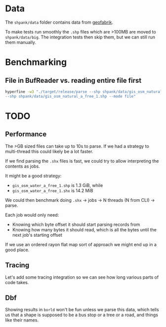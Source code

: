 # Data

The `shpank/data` folder contains data from [geofabrik](https://download.geofabrik.de/europe/norway.html).

To make tests run smoothly the `.shp` files which are >100MB are moved to `shpank/data/big`.
The integration tests then skip them, but we can still run them manually.

# Benchmarking

## File in BufReader vs. reading entire file first
```sh
hyperfine -w3 "./target/release/parse --shp shpank/data/gis_osm_natural_a_free_1.shp --mode bytes" "./target/release/parse
--shp shpank/data/gis_osm_natural_a_free_1.shp --mode file"
```

# TODO

## Performance

The >GB sized files can take up to 10s to parse.
If we had a strategy to multi-thread this could likely be a lot faster.

If we find parsing the `.shx` files is fast, we could try to allow interpreting the contents
as jobs.

It might be a good strategy:

- `gis_osm_water_a_free_1.shp` is 1.3 GiB, while
- `gis_osm_water_a_free_1.shx` is 14.2 MiB

We could then benchmark doing `.shx` -> jobs -> N threads (N from CLI) -> parse.

Each job would only need:

- Knowing which byte offset it should start parsing records from
- Knowing how many bytes it should read, which is all the bytes until the next job's starting offset

If we use an ordered rayon flat map sort of approach we might end up in a good place.

## Tracing

Let's add some tracing integration so we can see how long various parts of code takes.

## Dbf

Showing results in `borld` won't be fun unless we parse this data, which tells us that a shape is supposed to be a bus stop or a tree or a road, and things like their names.
